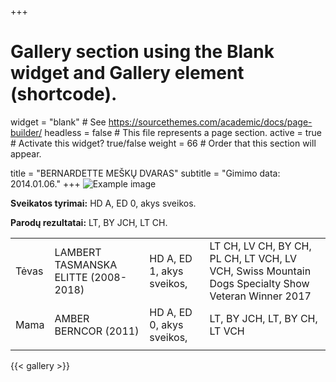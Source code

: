 +++
# Gallery section using the Blank widget and Gallery element (shortcode).
widget = "blank"  # See https://sourcethemes.com/academic/docs/page-builder/
headless = false  # This file represents a page section.
active = true  # Activate this widget? true/false
weight = 66  # Order that this section will appear.

title = "BERNARDETTE MEŠKŲ DVARAS"
subtitle = "Gimimo data: 2014.01.06."
+++
![Example image](/img/IMG_4817.JPG)

**Sveikatos tyrimai:** HD A, ED 0, akys sveikos.

**Parodų rezultatai:** LT, BY JCH, LT CH.

|     |            |       |      |
|-----|------------|-------|------|
|Tėvas|LAMBERT TASMANSKA ELITTE (2008-2018)|HD A, ED 1, akys sveikos,|LT CH, LV CH, BY CH, PL CH, LT VCH, LV VCH, Swiss Mountain Dogs Specialty Show Veteran Winner 2017|        
|Mama|AMBER BERNCOR (2011)|HD A, ED 0, akys sveikos,|LT, BY JCH, LT, BY CH, LT VCH|
|     |            |       |      |   

{{< gallery >}}
